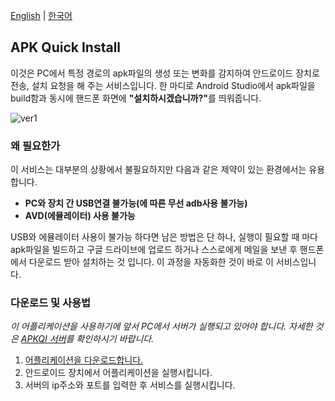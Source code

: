 <a href="README.md">English</a> |  <a href="README.ko.md">한국어</a>

## APK Quick Install
이것은 PC에서 특정 경로의 apk파일의 생성 또는 변화를 감지하여 안드로이드 장치로 전송, 설치 요청을 해 주는 서비스입니다. 한 마디로 Android Studio에서 apk파일을 build함과 동시에 핸드폰 화면에 <strong>"설치하시겠습니까?"</strong>를 띄워줍니다.

![ver1](https://user-images.githubusercontent.com/43294688/84043995-eef52380-a9e1-11ea-86c6-f4886ef96a9e.gif)

### 왜 필요한가
이 서비스는 대부분의 상황에서 불필요하지만 다음과 같은 제약이 있는 환경에서는 유용합니다.

* <strong>PC와 장치 간 USB연결 불가능(에 따른 무선 adb사용 불가능)</strong>
*  <strong>AVD(에뮬레이터) 사용 불가능</strong>

USB와 에뮬레이터 사용이 불가능 하다면 남은 방법은 단 하나, 실행이 필요할 때 마다 apk파일을 빌드하고 구글 드라이브에 업로드 하거나 스스로에게 메일을 보낸 후 핸드폰에서 다운로드 받아 설치하는 것 입니다. 이 과정을 자동화한 것이 바로 이 서비스입니다.

### 다운로드 및 사용법
 _이 어플리케이션을 사용하기에 앞서 PC에서 서버가 실행되고 있어야 합니다. 자세한 것은 <a href="https://github.com/wirekang/apk-quick-install-server">APKQI 서버</a>를 확인하시기 바랍니다._ 
 
1. <a href="https://google.com">어플리케이션을 다운로드합니다.</a>
2. 안드로이드 장치에서 어플리케이션을 실행시킵니다.
3. 서버의 ip주소와 포트를 입력한 후 서비스를 실행시킵니다.
